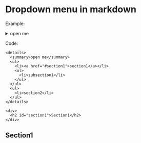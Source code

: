 # Dropdown menu in markdown
Example:
<details>
  <summary>open me</summary>
  <ul>
    <li><a href="#section1">section1</a></li>
    <ul>
      <li>subsection1</li>
    </ul>
  </ul>
  <ul>
    <li>section2</li>
  </ul>
</details>

Code:
````
<details>
  <summary>open me</summary>
  <ul>
    <li><a href="#section1">section1</a></li>
    <ul>
      <li>subsection1</li>
    </ul>
  </ul>
  <ul>
    <li>section2</li>
  </ul>
</details>

<div>
  <h2 id="section1">Section1</h2>
</div>
````

<div>
  <h2 id="section1">Section1</h2>
</div>
